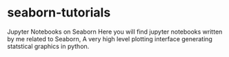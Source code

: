 # seaborn-tutorials
Jupyter Notebooks on Seaborn 
Here you will find jupyter notebooks written by me related to Seaborn, A very high level plotting interface 
generating statstical graphics in python.
